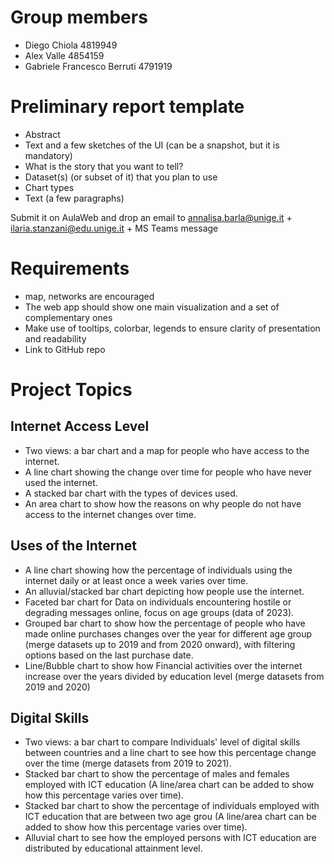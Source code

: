 # Group members

- Diego Chiola 4819949
- Alex Valle 4854159
- Gabriele Francesco Berruti 4791919

# Preliminary report template

- Abstract
- Text and a few sketches of the UI (can be a snapshot, but it is mandatory)
- What is the story that you want to tell?
- Dataset(s) (or subset of it) that you plan to use
- Chart types
- Text (a few paragraphs)

Submit it on AulaWeb and drop an email to annalisa.barla@unige.it + ilaria.stanzani@edu.unige.it + MS Teams message

# Requirements

- map, networks are encouraged
- The web app should show one main visualization and a set of complementary ones
- Make use of tooltips, colorbar, legends to ensure clarity of presentation and readability
- Link to GitHub repo

# Project Topics

## Internet Access Level

- Two views: a bar chart and a map for people who have access to the internet.
- A line chart showing the change over time for people who have never used the internet.
- A stacked bar chart with the types of devices used.
- An area chart to show how the reasons on why people do not have access to the internet changes over time.

## Uses of the Internet

- A line chart showing how the percentage of individuals using the internet daily or at least once a week varies over time.
- An alluvial/stacked bar chart depicting how people use the internet.
- Faceted bar chart for Data on individuals encountering hostile or degrading messages online, focus on age groups (data of 2023).
- Grouped bar chart to show how the percentage of people who have made online purchases changes over the year for different age group
  (merge datasets up to 2019 and from 2020 onward), with filtering options based on the last purchase date.
- Line/Bubble chart to show how Financial activities over the internet increase over the years divided by education level (merge datasets from 2019 and 2020)

## Digital Skills

- Two views: a bar chart to compare Individuals' level of digital skills between countries and a line chart to see how this percentage change over the time
  (merge datasets from 2019 to 2021).
- Stacked bar chart to show the percentage of males and females employed with ICT education (A line/area chart can be added to show how this percentage varies
  over time).
- Stacked bar chart to show the percentage of individuals employed with ICT education that are between two age grou (A line/area chart can be added to show
  how this percentage varies over time).
- Alluvial chart to see how the employed persons with ICT education are distributed by educational attainment level.
